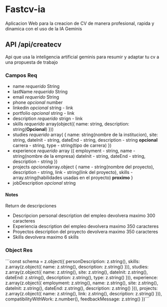 # Fastcv-ia
 Aplicacion Web para la creacion de CV de manera profesional, rapida y dinamica con el uso de la IA Geminis

## API /api/createcv
Api que usa la inteligencia artificial geminis para resumir y adaptar tu cv a una propuesta de trabajo
### Campos Req
- name *requerido* String
- lastName *requerido* String
- email *requerido* String
- phone *opcional* number
- linkedin *opcional* string - link
- portfolio *opcional* string - link
- description *requerido*  strign - link
- skills *requerido* array(object({ name: string, description: string(**Opcional**) }))
- studies *requerido* array( {
    name: string(nombre de la institucion),
    site: string,
    dateInit - string,
    dateEnd - string,
    description - string **opcional**
    carrera - string, 
    type - string(tipo de carrera)
   })
- experience *requerido* array ({
    employment - string,
    name - string(nombre de la empresa)
    dateInit - string,
    dateEnd - string,
    description - string
   })
- projects *opcional*array.object {
    name - string(nombre del proyecto), 
    description - string,
    link - string(link del proyecto),
    skills - array.string(habilidades usadas en el proyecto) **proximo**
   }
- jobDescription *opcional* string

#### Notes

Return de descripciones

- Descripcion personal description del empleo devolvera maximo 300 caracteres
- Experiencia description del empleo devolvera maximo 350 caracteres
- Proyectos description del proyecto devolvera maximo 350 caracteres
- Skills devolvera maximo 6 skills

### Object Res

´´´const schema = z.object({
    personDescription: z.string(),
    skills: z.array(z.object({ name: z.string(), description: z.string() })),
    studies: z.array(z.object({
      name: z.string(),
      site: z.string(),
      dateInit: z.string(),
      dateEnd: z.string(),
      description: z.string(),
      type: z.string()
    })),
    experience: z.array(z.object({
      employment: z.string(),
      name: z.string(),
      site: z.string(),
      dateInit: z.string(),
      dateEnd: z.string(),
      description: z.string()
    })),
    projects: z.array(z.object({
      name: z.string(),
      link: z.string(),
      description: z.string()
    })),
    compatibilityWithWork: z.number(),
    feedbackMessage: z.string()
  })´´´